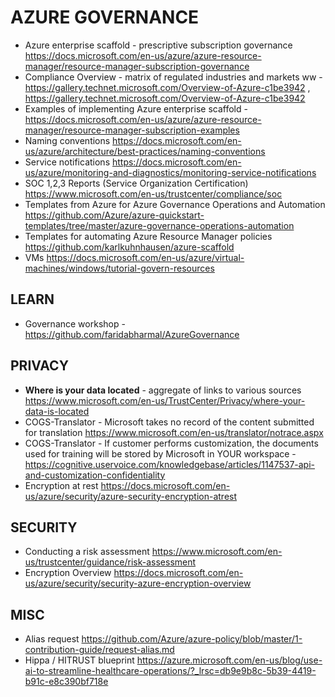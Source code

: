 # AZURE GOVERNANCE
* Azure enterprise scaffold - prescriptive subscription governance <https://docs.microsoft.com/en-us/azure/azure-resource-manager/resource-manager-subscription-governance>
* Compliance Overview - matrix of regulated industries and markets ww - <https://gallery.technet.microsoft.com/Overview-of-Azure-c1be3942> , <https://gallery.technet.microsoft.com/Overview-of-Azure-c1be3942>
* Examples of implementing Azure enterprise scaffold - <https://docs.microsoft.com/en-us/azure/azure-resource-manager/resource-manager-subscription-examples>
* Naming conventions <https://docs.microsoft.com/en-us/azure/architecture/best-practices/naming-conventions>
* Service notifications <https://docs.microsoft.com/en-us/azure/monitoring-and-diagnostics/monitoring-service-notifications>
* SOC 1,2,3 Reports (Service Organization Certification) <https://www.microsoft.com/en-us/trustcenter/compliance/soc>
* Templates from Azure for Azure Governance Operations and Automation <https://github.com/Azure/azure-quickstart-templates/tree/master/azure-governance-operations-automation>
* Templates for automating Azure Resource Manager policies <https://github.com/karlkuhnhausen/azure-scaffold>
* VMs <https://docs.microsoft.com/en-us/azure/virtual-machines/windows/tutorial-govern-resources>

## LEARN

* Governance workshop - https://github.com/faridabharmal/AzureGovernance

## PRIVACY

* **Where is your data located** - aggregate of links to various sources <https://www.microsoft.com/en-us/TrustCenter/Privacy/where-your-data-is-located>
* COGS-Translator - Microsoft takes no record of the content submitted for translation <https://www.microsoft.com/en-us/translator/notrace.aspx>
* COGS-Translator - If customer performs customization, the documents used for training will be stored by Microsoft in YOUR workspace - <https://cognitive.uservoice.com/knowledgebase/articles/1147537-api-and-customization-confidentiality>
* Encryption at rest <https://docs.microsoft.com/en-us/azure/security/azure-security-encryption-atrest>

## SECURITY

* Conducting a risk assessment <https://www.microsoft.com/en-us/trustcenter/guidance/risk-assessment>
* Encryption Overview <https://docs.microsoft.com/en-us/azure/security/security-azure-encryption-overview>

## MISC

* Alias request <https://github.com/Azure/azure-policy/blob/master/1-contribution-guide/request-alias.md>
* Hippa / HITRUST blueprint <https://azure.microsoft.com/en-us/blog/use-ai-to-streamline-healthcare-operations/?_lrsc=db9e9b8c-5b39-4419-b91c-e8c390bf718e>
